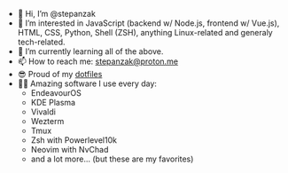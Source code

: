 - 👋 Hi, I’m @stepanzak
- 👀 I’m interested in JavaScript (backend w/ Node.js, frontend w/ Vue.js), HTML, CSS, Python, Shell (ZSH), anything Linux-related and generaly tech-related.
- 🌱 I’m currently learning all of the above.
- 📫 How to reach me: stepanzak@proton.me
- 😎 Proud of my [dotfiles](https://github.com/stepanzak/dotfiles)
- 🧑‍💻 Amazing software I use every day:
  - EndeavourOS
  - KDE Plasma
  - Vivaldi
  - Wezterm
  - Tmux
  - Zsh with Powerlevel10k
  - Neovim with NvChad
  - and a lot more... (but these are my favorites)
